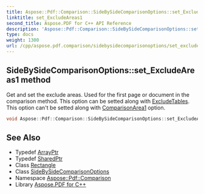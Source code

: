 ```yaml
---
title: Aspose::Pdf::Comparison::SideBySideComparisonOptions::set_ExcludeAreas1 method
linktitle: set_ExcludeAreas1
second_title: Aspose.PDF for C++ API Reference
description: 'Aspose::Pdf::Comparison::SideBySideComparisonOptions::set_ExcludeAreas1 method. Get and set the exclude areas. Used for the first page or document in the comparison method. This option can be setted along with ExcludeTables. This option can''t be setted along with ComparisonArea1 option in C++.'
type: docs
weight: 1300
url: /cpp/aspose.pdf.comparison/sidebysidecomparisonoptions/set_excludeareas1/
---
```

## SideBySideComparisonOptions::set_ExcludeAreas1 method


Get and set the exclude areas. Used for the first page or document in the comparison method. This option can be setted along with [ExcludeTables](../). This option can't be setted along with [ComparisonArea1](../) option.

```cpp
void Aspose::Pdf::Comparison::SideBySideComparisonOptions::set_ExcludeAreas1(System::ArrayPtr<System::SharedPtr<Rectangle>> value)
```

## See Also

* Typedef [ArrayPtr](../../../system/arrayptr/)
* Typedef [SharedPtr](../../../system/sharedptr/)
* Class [Rectangle](../../../aspose.pdf/rectangle/)
* Class [SideBySideComparisonOptions](../)
* Namespace [Aspose::Pdf::Comparison](../../)
* Library [Aspose.PDF for C++](../../../)
